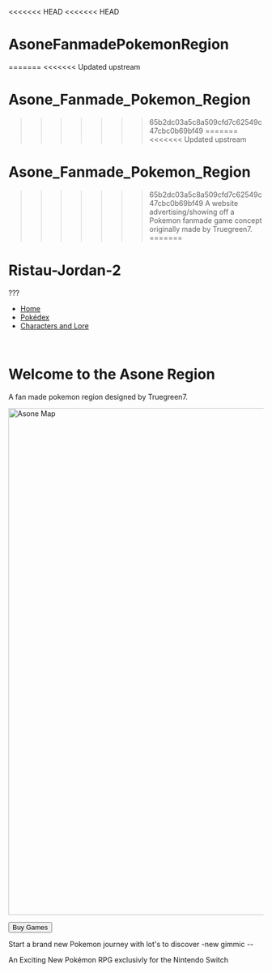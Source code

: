 <<<<<<< HEAD
<<<<<<< HEAD
# AsoneFanmadePokemonRegion
=======
<<<<<<< Updated upstream
# Asone_Fanmade_Pokemon_Region
>>>>>>> 65b2dc03a5c8a509cfd7c62549c47cbc0b69bf49
=======
<<<<<<< Updated upstream
# Asone_Fanmade_Pokemon_Region
>>>>>>> 65b2dc03a5c8a509cfd7c62549c47cbc0b69bf49
 A website advertising/showing off a Pokemon fanmade game concept originally made by Truegreen7.
=======
# Ristau-Jordan-2
 ???

<html>
<head>
</head>
    <body>
      <ul>
        <li><a class="active" href="#home">Home</a></li>
        <li><a href="#news">Pokédex</a></li>
        <li><a href="#contact">Characters and Lore</a></li>
    </ul>

<br>  
  
<div class="Title">
  <h1> Welcome to the Asone Region </h1>
  <p> A fan made pokemon region designed by Truegreen7. </p>
  
  <footer></footer>
  
  <img src="https://pbs.twimg.com/media/E9pqR6zXoAgnpjR?format=jpg&name=4096x4096" alt="Asone Map" width="1000">

<br>
  
<button type="button" onclick="alert('Games are not yet avalable for purchase, sadley')"> Buy Games </button>
  
  <p> Start a brand new Pokemon journey with lot's to discover
  -new gimmic
  --</p>
  
  <p> An Exciting New Pokémon RPG exclusivly for the Nintendo Switch </p>
  
</div>
    </body>
</html>
